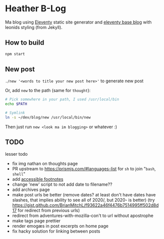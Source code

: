 # Heather B-Log

Ma blog using [Eleventy](https://github.com/11ty/eleventy) static site generator and [eleventy base blog](https://github.com/11ty/eleventy-base-blog) with leonids styling (from Jekyll).

## How to build

```sh
npm start
```

## New post

`./new '<words to title your new post here>'` to generate new post

Or, add `new` to the path (same for `thought`):
```sh
# Pick somewhere in your path, I used /usr/local/bin
echo $PATH

# Symlink
ln -s ~/dev/blog/new /usr/local/bin/new
```
Then just run `new <look ma im blogging>` or whatever :)

## TODO

lesser todo

- fix img nathan on thoughts page
- PR upstream to https://prismjs.com/#languages-list for `sh` to join "`bash`, `shell`"
- add [accessible footnotes](https://hugogiraudel.com/2020/11/24/accessible-footnotes-and-a-bit-of-react/)
- change 'new' script to not add date to filename??
- add archives page
- make post urls be better (remove dates? at least don't have dates have slashes, that implies ability to see all of 2020/, but 2020- is better) (try https://gist.github.com/BrianMitchL/f93622a46f4476b7514995ff502d8d17 for redirect from previous urls)
- redirect from adventures-with-mozilla-con't to url without apostrophe
- make tags page prettier
- render emogæs in post excerpts on home page
- fix hacky solution for linking between posts
